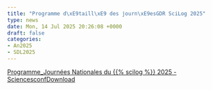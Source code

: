 ```yaml
---
title: "Programme d\xE9taill\xE9 des journ\xE9esGDR SciLog 2025"
type: news
date: Mon, 14 Jul 2025 20:26:08 +0000
draft: false
categories:
- An2025
- SDL2025
---
```


[Programme_Journées Nationales du {{% scilog %}} 2025 - Sciencesconf](https://gdr-gpl.cnrs.fr/wp-content/uploads/2025/07/Programme_Journees-Nationales-du-GDR-GPL-2025-Sciencesconf.pdf)[Download](https://gdr-gpl.cnrs.fr/wp-content/uploads/2025/07/Programme_Journees-Nationales-du-GDR-GPL-2025-Sciencesconf.pdf)
